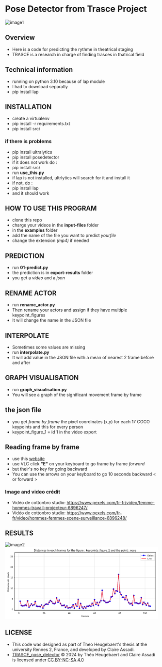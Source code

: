 # Pose Detector from Trasce Project
![image1](examples/example_img_for_github/video_test_1_example.gif)

## Overview
- Here is a code for predicting the rythme in theatrical staging
- TRASCE is a research in charge of finding trasces in thatrical field

## Technical information
- running on python 3.10 because of lap module
- I had to download separatly
- pip install lap

## INSTALLATION 
- create a virtualenv
- pip install -r requirements.txt
- pip install src/

### if there is problems
- pip install ultralytics
- pip install posedetector
- if it does not work do :
- pip install src/
- run **use_this.py**
- if lap is not installed, ultrlytics will search for it and install it
- if not, do :
- pip install lap
- and it should work

## HOW TO USE THIS PROGRAM
- clone this repo
- charge your videos in the **input-files** folder
- in the **examples** folder 
- add the name of the file you want to predict _yourfile_
- change the extension _(mp4)_ if needed

## PREDICTION
- run **01-predict.py**
- the prediction is in **export-results** folder
- you get a _video_ and a _json_

## RENAME ACTOR
- run **rename_actor.py**
- Then rename your actors and assign if they have multiple keypoint_figures
- It will change the name in the JSON file

## INTERPOLATE
- Sometimes some values are missing
- run **interpolate.py**
- It will add value in the JSON file with a mean of nearest 2 frame before and after

## GRAPH VISUALISATION
- run **graph_visualisation.py**
- You will  see a graph of the significant movement frame by frame

## the json file
- you get _frame by frame_ the pixel coordinates (x,y) for each 17 COCO keypoints and this for every person
- keypoint_figure_1 = id 1 in the video export

## Reading frame by frame
- use this [website](https://somewes.com/frame-count/)
- use VLC click **"E"** on your keyboard to go frame by frame _forward_
- but their's no key for going backward
- You can use the arrows on your keyboard to go 10 seconds backward < or forward >

### Image and video crédit 
- Vidéo de cottonbro studio: https://www.pexels.com/fr-fr/video/femme-hommes-travail-projecteur-6896247/
- Vidéo de cottonbro studio: https://www.pexels.com/fr-fr/video/hommes-femmes-scene-surveillance-6896248/

## RESULTS
![image2](examples/example_img_for_github/video_test_2_example.gif)
![image2](examples/example_img_for_github/figure_video_test_2.png)

## LICENSE
- This code was designed as part of Theo Heugebaert's thesis at the university Rennes 2, France, and developed by Claire Assadi.
- [TRASCE_pose_detector](https://chooser-beta.creativecommons.org/?lang=fr) © 2024 by Théo Heugebaert and Claire Assadi is licensed under [CC BY-NC-SA 4.0](https://creativecommons.org/licenses/by-nc-sa/4.0/?ref=chooser-v1)